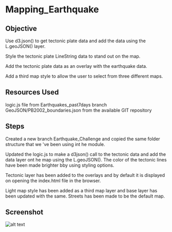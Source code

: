 # Mapping_Earthquake
  
## Objective
  
Use d3.json() to get tectonic plate data and add the data using the L.geoJSON() layer.
  
Style the tectonic plate LineString data to stand out on the map.
  
Add the tectonic plate data as an overlay with the earthquake data.
  
Add a third map style to allow the user to select from three different maps.

  
## Resources Used
  
logic.js file from Earthquakes_past7days branch
GeoJSON/PB2002_boundaries.json from the available GIT repository
  
## Steps
  
Created a new branch Earthquake_Challenge and copied the same folder structure that we 've been using int he module. 
  
Updated the logic.js to make a d3json() call to the tectonic data and add the data layer ont he map using the L.geoJSON(). The color of the tectonic lines have been made brighter bby using styling options.
  
Tectonic layer has been added to the overlays and by default it is displayed on opening the index.html file in the browser.
  
Light map style has been added as a third map layer and base layer has been updated with the same. Streets has been made to be the default map.
  
## Screenshot

![alt text](https://github.com/29bharat/Mapping_Earthquakes/blob/master/Earthquake%20Challenge.PNG)


